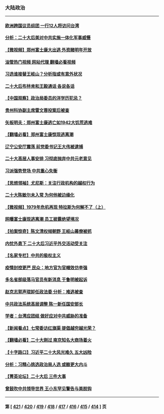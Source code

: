 ### 大陆政治
---
#### [欧洲跨国议员组团 一行12人将访问台湾](../../pages/ncid277/n13856486.md?11010045) 
#### [分析：二十大后美对中共实施一体化军事威慑](../../pages/ncid277/n13856552.md?11010045) 
#### [【微视频】郑州富士康大出逃 外资赌明年开放](../../pages/ncid277/n13856446.md?11010045) 
#### [油管热门视频 网站代理 翻墙必看视频](http://132.145.103.77:81/youtube.html?11010045)
#### [习选谁接替王岐山？分析指或有意外状况](../../pages/ncid277/n13856386.md?11010045) 
#### [二十大后布林肯和王毅通话 各说各话](../../pages/ncid277/n13856526.md?11010045) 
#### [【中国观察】政治局委员的洋学历犯忌？](../../pages/ncid277/n13856118.md?11010045) 
#### [贵州科协副主席雷文蓉投案后被查](../../pages/ncid277/n13856367.md?11010045) 
#### [矢板明夫：郑州富士康逃亡如1942大饥荒逃难](../../pages/ncid277/n13856181.md?11010045) 
#### [【翻墙必看】郑州富士康惊现逃离潮](../../pages/ncid277/n13856195.md?11010045) 
#### [辽宁公安厅震荡 前党委书记王大伟被逮捕](../../pages/ncid277/n13856078.md?11010045) 
#### [二十大高层人事安排 习彻底抛弃中共元老意见](../../pages/ncid277/n13855700.md?11010045) 
#### [习派强势登场 中共重心失衡](../../pages/ncid277/n13855690.md?11010045) 
#### [【思想领袖】尤尼斯：关注行政机构的越权行为](../../pages/ncid277/n13841013.md?11010045) 
#### [二十大陈敏尔未入常 为何他被边缘化](../../pages/ncid277/n13855944.md?11010045) 
#### [【微视频】1979年危机再现 特拉斯为何解不了（上）](../../pages/ncid277/n13855812.md?11010045) 
#### [网曝富士康现逃离潮 员工披露绝望境况](../../pages/ncid277/n13855878.md?11010045) 
#### [【拍案惊奇】陈文清权倾朝野 王岐山幕僚被抓](../../pages/ncid277/n13855776.md?11010045) 
#### [内忧外患下 二十大后习近平外交活动受关注](../../pages/ncid277/n13855841.md?11010045) 
#### [【名家专栏】中共的极权主义](../../pages/ncid277/n13855784.md?11010045) 
#### [疫情封控更严 民众：地方官为官帽效仿李强](../../pages/ncid277/n13855785.md?11010045) 
#### [多名省部级落马官员有新消息 于鲁明被起诉](../../pages/ncid277/n13855737.md?11010045) 
#### [赵克志郭声琨卸任政法委 分析：难逃被查](../../pages/ncid277/n13855676.md?11010045) 
#### [中共政法系统高层调整 陈一新任国安部长](../../pages/ncid277/n13855686.md?11010045) 
#### [学者：台湾应团结 做好应对中共威胁的准备](../../pages/ncid277/n13855630.md?11010045) 
#### [【新闻看点】七常委访红旗渠 提倡越穷越光荣？](../../pages/ncid277/n13855503.md?11010045) 
#### [【翻墙必看】二十大刚过 南京知名大商场着火](../../pages/ncid277/n13855597.md?11010045) 
#### [【十字路口】习近平二十大风光难久 五大凶险](../../pages/ncid277/n13855330.md?11010045) 
#### [分析：习精心挑选政治局人选 或酿更大内斗](../../pages/ncid277/n13855501.md?11010045) 
#### [【菁英论坛】二十大后 三件大事](../../pages/ncid277/n13855500.md?11010045) 
#### [曾鼓吹中共领导世界 王小东罕见警告与美脱钩](../../pages/ncid277/n13855237.md?11010045) 

---
#### 第 [ [421](./421.md?11010045) / [420](./420.md?11010045) / [419](./419.md?11010045) / [418](./418.md?11010045) / [417](./417.md?11010045) / [416](./416.md?11010045) / [415](./415.md?11010045) / [414](./414.md?11010045) ] 页
